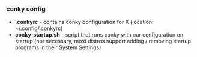 ### conky config
* **.conkyrc** - contains conky configuration for X (location: ~/.config/.conkyrc)
* **conky-startup.sh** - script that runs conky with our configuration on startup (not necessary, most distros support adding / removing startup programs in their System Settings)